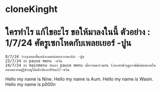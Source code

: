 # cloneKinght
# ใครทำไร แก้ไขอะไร ขอให้มาลงในนี้ ตัวอย่าง : 1/7/24 ศัตรูเซกโหดกับเพลยเยอร์ -ปูน
    8/7/24 ว่างๆเลยมาขึ้นหน้าเกมหน่อยเดวงานเปล่า -ปูน
    23/7/24 ทำ pause menu -ศวิน
    24/7/24 ทำ mainmenu กับเอา pause menu เมื่อวานมารวมกัน (ลองทำมั่วๆดูอาจมีข้อผิดพลาดในอนาคตวอนผู้รู้ช่วยดูโค้ดอีกทีและปรับแก้)-ศวิน
Hello my name is Nine.
Hello my name is Aum.
Hello my name is Wasin.
Hello my name is p000n
